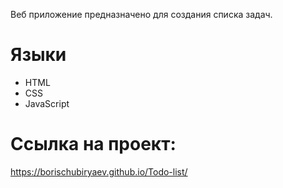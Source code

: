 Веб приложение предназначено для создания списка задач.

# Языки

- HTML
- CSS
- JavaScript

# Ссылка на проект:

https://borischubiryaev.github.io/Todo-list/
